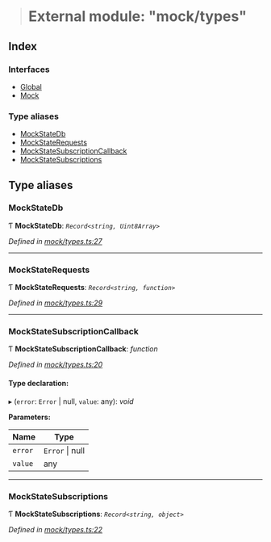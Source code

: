 > # External module: "mock/types"

## Index

### Interfaces

* [Global](../interfaces/_mock_types_.global.md)
* [Mock](../interfaces/_mock_types_.mock.md)

### Type aliases

* [MockStateDb](_mock_types_.md#mockstatedb)
* [MockStateRequests](_mock_types_.md#mockstaterequests)
* [MockStateSubscriptionCallback](_mock_types_.md#mockstatesubscriptioncallback)
* [MockStateSubscriptions](_mock_types_.md#mockstatesubscriptions)

## Type aliases

###  MockStateDb

Ƭ **MockStateDb**: *`Record<string, Uint8Array>`*

*Defined in [mock/types.ts:27](https://github.com/polkadot-js/api/blob/aa3de43/packages/rpc-provider/src/mock/types.ts#L27)*

___

###  MockStateRequests

Ƭ **MockStateRequests**: *`Record<string, function>`*

*Defined in [mock/types.ts:29](https://github.com/polkadot-js/api/blob/aa3de43/packages/rpc-provider/src/mock/types.ts#L29)*

___

###  MockStateSubscriptionCallback

Ƭ **MockStateSubscriptionCallback**: *function*

*Defined in [mock/types.ts:20](https://github.com/polkadot-js/api/blob/aa3de43/packages/rpc-provider/src/mock/types.ts#L20)*

#### Type declaration:

▸ (`error`: `Error` | null, `value`: any): *void*

**Parameters:**

Name | Type |
------ | ------ |
`error` | `Error` \| null |
`value` | any |

___

###  MockStateSubscriptions

Ƭ **MockStateSubscriptions**: *`Record<string, object>`*

*Defined in [mock/types.ts:22](https://github.com/polkadot-js/api/blob/aa3de43/packages/rpc-provider/src/mock/types.ts#L22)*